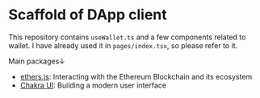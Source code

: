 # Scaffold of DApp client

This repository contains `useWallet.ts` and a few components related to wallet.
I have already used it in `pages/index.tsx`, so please refer to it.

Main packages↓

- [ethers.js](https://docs.ethers.io/v5/): Interacting with the Ethereum Blockchain and its ecosystem
- [Chakra UI](https://chakra-ui.com/): Building a modern user interface

